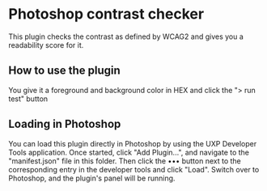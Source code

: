 # Photoshop contrast checker

This plugin checks the contrast as defined by WCAG2 and gives you a readability score for it.

## How to use the plugin
You give it a foreground and background color in HEX and click the "> run test" button

## Loading in Photoshop

You can load this plugin directly in Photoshop by using the UXP Developer Tools application. Once started, click "Add Plugin...", and navigate to the "manifest.json" file in this folder. Then click the ••• button next to the corresponding entry in the developer tools and click "Load". Switch over to Photoshop, and the plugin's panel will be running.
